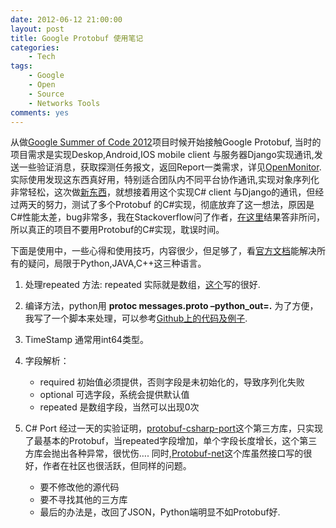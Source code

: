 ```yaml
---
date: 2012-06-12 21:00:00
layout: post
title: Google Protobuf 使用笔记
categories:
    - Tech
tags: 
    - Google
    - Open 
    - Source
    - Networks Tools 
comments: yes
---
```


从做[Google Summer of Code 2012](http://www.google-melange.com/gsoc/homepage/google/gsoc2012)项目时候开始接触Google Protobuf, 当时的项目需求是实现Deskop,Android,IOS mobile client 与服务器Django实现通讯,发送一些验证消息，获取探测任务报文，返回Report一类需求，详见[OpenMonitor](http://www.openmonitor.org/). 实际使用发现这东西真好用，特别适合团队内不同平台协作通讯,实现对象序列化非常轻松，这次做[新东西](https://github.com/chemistryTools)，就想接着用这个实现C# client 与Django的通讯，但经过两天的努力，测试了多个Protobuf 的C#实现，彻底放弃了这一想法，原因是C#性能太差，bug非常多，我在Stackoverflow问了作者，[在这里](http://stackoverflow.com/questions/13469452/overflowexception-and-endofstreamexception-in-protobuf-net)结果答非所问，所以真正的项目不要用Protobuf的C#实现，耽误时间。

下面是使用中，一些心得和使用技巧，内容很少，但足够了，看[官方文档](https://code.google.com/p/protobuf/)能解决所有的疑问，局限于Python,JAVA,C++这三种语言。

1. 处理repeated 方法: repeated 实际就是数组，[这个](http://honghao460886.iteye.com/blog/1537553)写的很好.

2. 编译方法，python用 **protoc messages.proto –python_out=.** 为了方便，我写了一个脚本来处理，可以参考[Github上的代码及例子](https://github.com/chemistryTools/ChemCommon).

3. TimeStamp 通常用int64类型。

4. 字段解析：
    - required 初始值必须提供，否则字段是未初始化的，导致序列化失败
    - optional 可选字段，系统会提供默认值
    - repeated 是数组字段，当然可以出现0次

5. C# Port
经过一天的实验证明，[protobuf-csharp-port](https://code.google.com/p/protobuf-csharp-port/)这个第三方库，只实现了最基本的Protobuf，当repeated字段增加，单个字段长度增长，这个第三方库会抛出各种异常，很忧伤…. 同时,[Protobuf-net](code.google.com/p/protobuf-net)这个库虽然接口写的很好，作者在社区也很活跃，但同样的问题。
    - 要不修改他的源代码
    - 要不寻找其他的三方库
    - 最后的办法是，改回了JSON，Python端明显不如Protobuf好.


